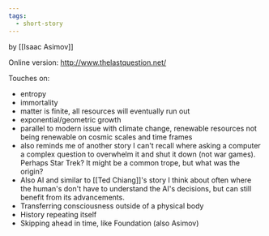 ```yaml
---
tags:
  - short-story
---
```

by [[Isaac Asimov]]

Online version: http://www.thelastquestion.net/

Touches on:
- entropy
- immortality
- matter is finite, all resources will eventually run out
- exponential/geometric growth
- parallel to modern issue with climate change, renewable resources not being renewable on cosmic scales and time frames
- also reminds me of another story I can't recall where asking a computer a complex question to overwhelm it and shut it down (not war games). Perhaps Star Trek?  It might be a common trope, but what was the origin?
- Also AI and similar to [[Ted Chiang]]'s story I think about often where the human's don't have to understand the AI's decisions, but can still benefit from its advancements.
- Transferring consciousness outside of a physical body
- History repeating itself
- Skipping ahead in time, like Foundation (also Asimov)